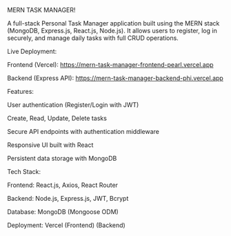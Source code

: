 MERN TASK MANAGER!

A full-stack Personal Task Manager application built using the MERN stack (MongoDB, Express.js, React.js, Node.js). It allows users to register, log in securely, and manage daily tasks with full CRUD operations.

Live Deployment:

Frontend (Vercel): https://mern-task-manager-frontend-pearl.vercel.app

Backend (Express API): https://mern-task-manager-backend-phi.vercel.app

Features:

User authentication (Register/Login with JWT)

Create, Read, Update, Delete tasks

Secure API endpoints with authentication middleware

Responsive UI built with React

Persistent data storage with MongoDB

Tech Stack:

Frontend: React.js, Axios, React Router

Backend: Node.js, Express.js, JWT, Bcrypt

Database: MongoDB (Mongoose ODM)

Deployment: Vercel (Frontend) (Backend)

